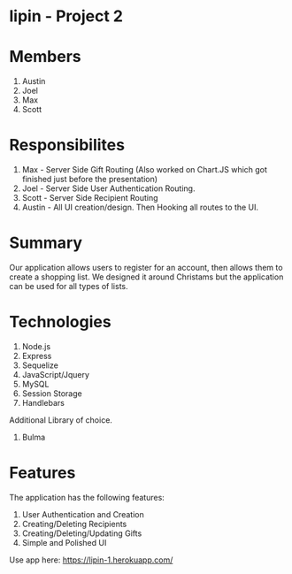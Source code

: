 # lipin - Project 2

# Members
1) Austin
2) Joel
3) Max
4) Scott

# Responsibilites
1) Max - Server Side Gift Routing (Also worked on Chart.JS which got finished just before the presentation)
2) Joel - Server Side User Authentication Routing.
3) Scott - Server Side Recipient Routing
4) Austin - All UI creation/design. Then Hooking all routes to the UI.

# Summary 
Our application allows users to register for an account, then allows them to create a shopping list. We designed it around Christams but the application can be used for all types of lists. 


# Technologies
1) Node.js
2) Express
3) Sequelize
4) JavaScript/Jquery
5) MySQL
6) Session Storage
7) Handlebars

Additional Library of choice.
1) Bulma



# Features
The application has the following features: 
1) User Authentication and Creation
2) Creating/Deleting Recipients
3) Creating/Deleting/Updating Gifts
4) Simple and Polished UI

Use app here: https://lipin-1.herokuapp.com/
